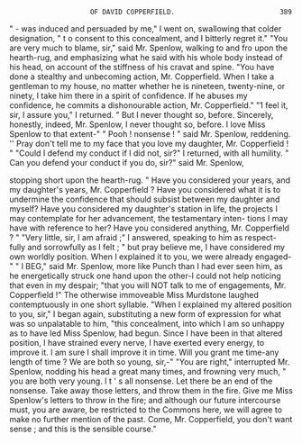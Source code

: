                         OF DAVID COPPERFIELD.                          389
   " - was induced and persuaded by me," I went on, swallowing that
colder designation, " t o consent to this concealment, and I bitterly
regret it."
    "You are very much to blame, sir," said Mr. Spenlow, walking to
and fro upon the hearth-rug, and emphasizing what he said with his whole
body instead of his head, on account of the stiffness of his cravat and
spine. "You have done a stealthy and unbecoming action, Mr.
Copperfield. When I take a gentleman to my house, no matter whether
he is nineteen, twenty-nine, or ninety, I take him there in a spirit of
confidence. If he abuses my confidence, he commits a dishonourable
action, Mr. Copperfield."
   "1 feel it, sir, I assure you," I returned. " But I never thought so,
before. Sincerely, honestly, indeed, Mr. Spenlow, I never thought so,
before. I love Miss Spenlow to that extent-"
   " Pooh ! nonsense ! " said Mr. Spenlow, reddening. '' Pray don't tell
me to my face that you love my daughter, Mr. Copperfield ! "
   "Could I defend my conduct if I did not, sir?" I returned, with all
humility.
    " Can you defend your conduct if you do, sir?" said Mr. Spenlow,

stopping short upon the hearth-rug. " Have you considered your years,
and my daughter's years, Mr. Copperfield ? Have you considered what it
is to undermine the confidence that should subsist between my daughter
and myself? Have you considered my daughter's station in life, the
projects I may contemplate for her advancement, the testamentary inten-
tions I may have with reference to her? Have you considered anything,
Mr. Copperfield ? "
   "Very little, sir, I am afraid ;" I answered, speaking to him as respect-
fully and sorrowfully as I felt ; " but pray believe me, I have considered
my own worldly position. When I explained it to you, we were already
engaged-"
   " I BEG," said Mr. Spenlow, more like Punch than I had ever seen
him, as he energetically struck one hand upon the other-I could not
help noticing that even in my despair; "that you will NOT talk to me of
engagements, Mr. Copperfield !"
   The otherwise immoveable Miss Murdstone laughed contemptuously in
one short syllable.
   "When I explained my altered position to you, sir," I began again,
substituting a new form of expression for what was so unpalatable to him,
"this concealment, into which I am so unhappy as to have led Miss
Spenlow, had begun. Since I have been in that altered position, I have
strained every nerve, I have exerted every energy, to improve it. I am
sure I shall improve it in time. Will you grant me time-any length
of time ? We are both so young, sir,-"
   "You are right," interrupted Mr. Spenlow, nodding his head a great
many times, and frowning very much, " you are both very young. I t ' s
all nonsense. Let there be an end of the nonsense. Take away those
letters, and throw them in the fire. Give me Miss Spenlow's letters to
throw in the fire; and although our future intercourse must, you are
aware, be restricted to the Commons here, we will agree to make no further
mention of the past. Come, Mr. Copperfield, you don't want sense ; and
this is the sensible course."
